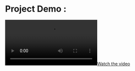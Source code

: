 # Project Demo :  
[![Watch the video](https://github.com/BelhsanHmida/Comment-Toxicity-Classification/blob/a3cd4c8f1088717c6ca02c0c83c3c742c4f4126c/Github%20Project%20Demo.mp4)]([URL_OF_YOUR_VIDEO_FILE](https://github.com/BelhsanHmida/Comment-Toxicity-Classification/blob/a3cd4c8f1088717c6ca02c0c83c3c742c4f4126c/Github%20Project%20Demo.mp4))
